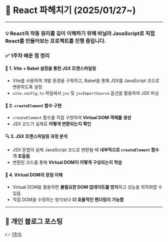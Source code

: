 # 🚀 React 파헤치기 (2025/01/27~)  
---
### 💡 React의 작동 원리를 깊이 이해하기 위해 바닐라 JavaScript로 직접 React를 만들어보는 프로젝트를 진행 중입니다.

### ✅ 1주차 배운 점 정리  

#### 🔧 1. Vite + Babel 설정을 통한 JSX 트랜스파일링  
- Vite를 사용하여 개발 환경을 구축하고, Babel을 통해 JSX를 JavaScript 코드로 변환하도록 설정  
- `vite.config.ts` 파일에서 `jsx` 및 `jsxImportSource` 옵션을 활용하여 JSX 파싱  

#### 🔹 2. `createElement` 함수 구현  
- `createElement` 함수를 직접 구현하여 **Virtual DOM 객체를 생성**  
- JSX 코드가 실제로 **어떻게 변환되는지 확인**  

#### 🔍 3. JSX 트랜스파일링 과정 분석  
- JSX 문법이 실제 JavaScript 코드로 변환될 때 **내부적으로 `createElement` 함수가 호출됨**  
- 변환된 코드를 통해 **Virtual DOM이 어떻게 구성되는지 학습**  

#### 🚀 4. Virtual DOM의 장점 이해  
- Virtual DOM을 활용하면 **불필요한 DOM 업데이트를 방지**하고 성능을 최적화할 수 있음  
- 직접 DOM을 수정하는 방식보다 **더 효율적인 렌더링이 가능함**  

---

## 🔗 개인 블로그 포스팅  
👉 [1주차](https://andrew0314.tistory.com/93)  



